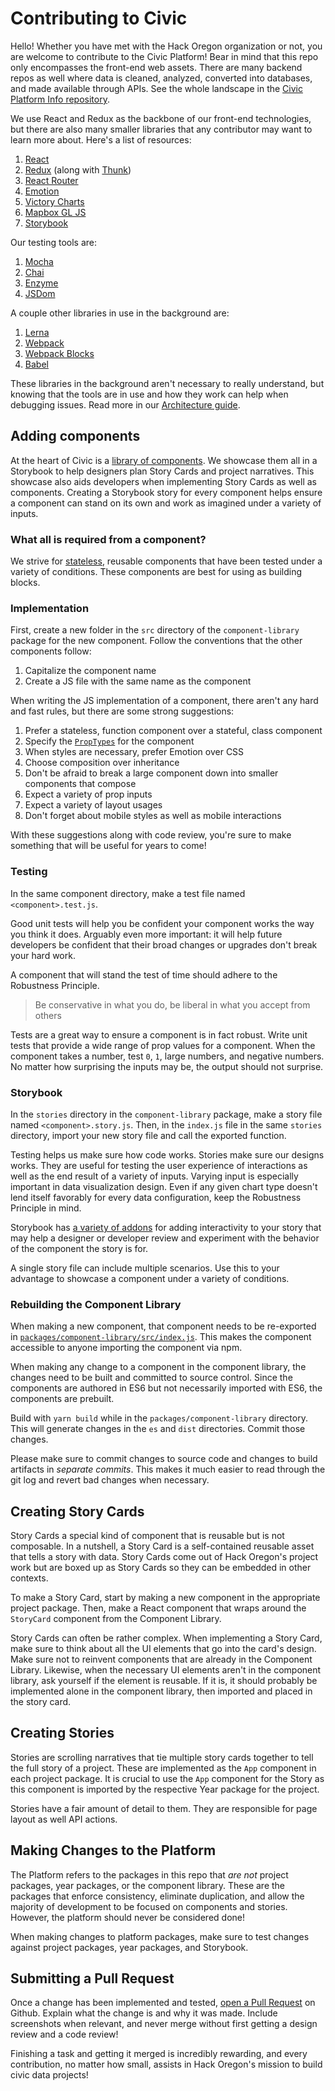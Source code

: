 # Contributing to Civic

Hello! Whether you have met with the Hack Oregon organization or not, you are welcome to contribute to the Civic Platform!
Bear in mind that this repo only encompasses the front-end web assets. There are many backend repos as well where data
is cleaned, analyzed, converted into databases, and made available through APIs. See the whole landscape in the
[Civic Platform Info repository](https://github.com/hackoregon/Civic-platform-info).

We use React and Redux as the backbone of our front-end technologies, but there are also many smaller libraries that any
contributor may want to learn more about. Here's a list of resources:

  1. [React](https://reactjs.org/)
  2. [Redux](https://redux.js.org/) (along with [Thunk](https://github.com/gaearon/redux-thunk))
  3. [React Router](https://github.com/ReactTraining/react-router/tree/v3/docs)
  4. [Emotion](https://emotion.sh/)
  5. [Victory Charts](https://formidable.com/open-source/victory/docs/victory-chart/)
  6. [Mapbox GL JS](https://www.mapbox.com/mapbox-gl-js/api/)
  7. [Storybook](https://storybook.js.org/)

Our testing tools are:

  1. [Mocha](https://mochajs.org/)
  2. [Chai](http://www.chaijs.com/)
  3. [Enzyme](http://airbnb.io/enzyme/)
  4. [JSDom](https://github.com/jsdom/jsdom)

A couple other libraries in use in the background are:

  1. [Lerna](https://lernajs.io/)
  2. [Webpack](https://webpack.js.org/)
  3. [Webpack Blocks](https://github.com/andywer/webpack-blocks)
  4. [Babel](https://babeljs.io/)

These libraries in the background aren't necessary to really understand, but knowing that the tools
are in use and how they work can help when debugging issues. Read more in our [Architecture guide](ARCHITECTURE.md).

## Adding components

At the heart of Civic is a [library of components](https://hackoregon.github.io/civic/). We showcase them all in a Storybook
to help designers plan Story Cards and project narratives. This showcase also aids developers when implementing Story Cards as
well as components. Creating a Storybook story for every component helps ensure a component can stand on its own and work
as imagined under a variety of inputs.

### What all is required from a component?

We strive for [stateless](https://code.tutsplus.com/tutorials/stateful-vs-stateless-functional-components-in-react--cms-29541),
reusable components that have been tested under a variety of conditions. These components are best for using as building blocks.

### Implementation

First, create a new folder in the `src` directory of the `component-library` package for the new component. Follow the conventions
that the other components follow:

  1. Capitalize the component name
  2. Create a JS file with the same name as the component

When writing the JS implementation of a component, there aren't any hard and fast rules, but there are some strong suggestions:

  1. Prefer a stateless, function component over a stateful, class component
  2. Specify the [`PropTypes`](https://reactjs.org/docs/typechecking-with-proptypes.html) for the component
  3. When styles are necessary, prefer Emotion over CSS
  4. Choose composition over inheritance
  5. Don't be afraid to break a large component down into smaller components that compose
  6. Expect a variety of prop inputs
  7. Expect a variety of layout usages
  8. Don't forget about mobile styles as well as mobile interactions

With these suggestions along with code review, you're sure to make something that will be useful for years to come!

### Testing

In the same component directory, make a test file named `<component>.test.js`.

Good unit tests will help you be confident your component works the way you think it does. Arguably even more important:
it will help future developers be confident that their broad changes or upgrades don't break your hard work.

A component that will stand the test of time should adhere to the Robustness Principle.

> Be conservative in what you do, be liberal in what you accept from others

Tests are a great way to ensure a component is in fact robust. Write unit tests that provide a wide range of prop values
for a component. When the component takes a number, test `0`, `1`, large numbers, and negative numbers. No matter how surprising
the inputs may be, the output should not surprise.

### Storybook

In the `stories` directory in the `component-library` package, make a story file named `<component>.story.js`.
Then, in the `index.js` file in the same `stories` directory, import your new story file and call the exported function.

Testing helps us make sure how code works. Stories make sure our designs works. They are useful for testing the user
experience of interactions as well as the end result of a variety of inputs. Varying input is especially important in
data visualization design. Even if any given chart type doesn't lend itself favorably for every data configuration,
keep the Robustness Principle in mind.

Storybook has [a variety of addons](https://storybook.js.org/addons/addon-gallery/) for adding interactivity to your story that
may help a designer or developer review and experiment with the behavior of the component the story is for.

A single story file can include multiple scenarios. Use this to your advantage to showcase a component under a variety of conditions.

### Rebuilding the Component Library

When making a new component, that component needs to be re-exported in [`packages/component-library/src/index.js`](packages/component-library/src/index.js).
This makes the component accessible to anyone importing the component via npm.

When making any change to a component in the component library, the changes need to be built and committed to source control. Since
the components are authored in ES6 but not necessarily imported with ES6, the components are prebuilt.

Build with `yarn build` while in the `packages/component-library` directory. This will generate changes in the `es` and `dist` directories.
Commit those changes.

Please make sure to commit changes to source code and changes to build artifacts in _separate commits_. This makes it much easier to read
through the git log and revert bad changes when necessary.

## Creating Story Cards

Story Cards a special kind of component that is reusable but is not composable. In a nutshell, a Story Card is a self-contained reusable asset
that tells a story with data. Story Cards come out of Hack Oregon's project work but are boxed up as Story Cards so they can be embedded in
other contexts.

To make a Story Card, start by making a new component in the appropriate project package. Then, make a React component that wraps around the
`StoryCard` component from the Component Library.

Story Cards can often be rather complex. When implementing a Story Card, make sure to think about all the UI elements that go into the card's design.
Make sure not to reinvent components that are already in the Component Library. Likewise, when the necessary UI elements aren't in the component
library, ask yourself if the element is reusable. If it is, it should probably be implemented alone in the component library, then imported and placed
in the story card.

## Creating Stories

Stories are scrolling narratives that tie multiple story cards together to tell the full story of a project. These are implemented as the `App` component
in each project package. It is crucial to use the `App` component for the Story as this component is imported by the respective Year package for the
project.

Stories have a fair amount of detail to them. They are responsible for page layout as well API actions.

## Making Changes to the Platform

The Platform refers to the packages in this repo that _are not_ project packages, year packages, or the component library. These are the packages that
enforce consistency, eliminate duplication, and allow the majority of development to be focused on components and stories. However, the platform
should never be considered done!

When making changes to platform packages, make sure to test changes against project packages, year packages, and Storybook.

## Submitting a Pull Request

Once a change has been implemented and tested, [open a Pull Request](https://help.github.com/articles/about-pull-requests/) on Github. Explain what
the change is and why it was made. Include screenshots when relevant, and never merge without first getting a design review and a code review!

Finishing a task and getting it merged is incredibly rewarding, and every contribution, no matter how small, assists in Hack Oregon's mission to
build civic data projects!
